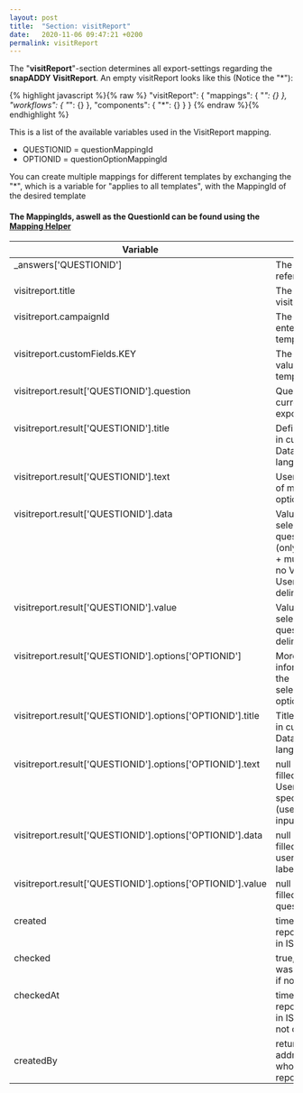 ```yaml
---
layout: post
title:  "Section: visitReport"
date:   2020-11-06 09:47:21 +0200
permalink: visitReport
---
```


The "<b>visitReport</b>"-section determines all export-settings regarding the <b>snapADDY VisitReport</b>. 
An empty visitReport looks like this (Notice the "*"):

{% highlight javascript %}{% raw %}
"visitReport": {
    "mappings": {
        "*": {}
    },
    "workflows": {
        "*": {}
    },
    "components": {
        "*": {}
    }
}
{% endraw %}{% endhighlight %}

This is a list of the available variables used in the VisitReport mapping.
- QUESTIONID = questionMappingId
- OPTIONID = questionOptionMappingId

You can create multiple mappings for different templates by exchanging the "*", which is a variable for "applies to all templates", with the MappingId of the desired template

<h4><b>The MappingIds, aswell as the QuestionId can be found using the <a href="https://vr-helper.snapaddy.com/" target="_blank">Mapping Helper</a></b></h4>









<table>
<colgroup>
<col style="min-width: 150px;" />
<col style="min-width: 150px;" />
</colgroup>
<tr class="header">
<th>Variable</th>
<th>Behaviour</th>
</tr>

<tbody>
<tr>
<td style="vertical-align: initial; vertical-align: initial;">
_answers['QUESTIONID']
</td>
<td style="vertical-align: initial; vertical-align: initial;">
The answer of the referenced
</td>
</tr>

<tr>
<td style="vertical-align: initial; vertical-align: initial;">
visitreport.title
</td>
<td style="vertical-align: initial; vertical-align: initial;">
The title of the visitreport
</td>
</tr>

<tr>
<td style="vertical-align: initial; vertical-align: initial;">
visitreport.campaignId
</td>
<td style="vertical-align: initial; vertical-align: initial;">
The campaign ID entered in the template settings
</td>
</tr>

<tr>
<td style="vertical-align: initial; vertical-align: initial;">
visitreport.customFields.KEY
</td>
<td style="vertical-align: initial; vertical-align: initial;">
The custom key value entered in the template settings
</td>
</tr>

<tr>
<td style="vertical-align: initial; vertical-align: initial;">
visitreport.result['QUESTIONID'].question
</td>
<td style="vertical-align: initial; vertical-align: initial;">
Question title in current DataQuality / export language
</td>
</tr>

<tr>
<td style="vertical-align: initial; vertical-align: initial;">
visitreport.result['QUESTIONID'].title
</td>
<td style="vertical-align: initial; vertical-align: initial;">
Defined option label in current DataQuality / export language
</td>
</tr>

<tr>
<td style="vertical-align: initial; vertical-align: initial;">
visitreport.result['QUESTIONID'].text
</td>
<td style="vertical-align: initial; vertical-align: initial;">
User input, in case of multiple input options (;-delimited)
</td>
</tr>

<tr>
<td style="vertical-align: initial; vertical-align: initial;">
visitreport.result['QUESTIONID'].data
</td>
<td style="vertical-align: initial; vertical-align: initial;">
Values set for each selected questionOption (only used in select + multiselect) or if no Value is set the User Input (;-delimited)
</td>
</tr>

<tr>
<td style="vertical-align: initial; vertical-align: initial;">
visitreport.result['QUESTIONID'].value
</td>
<td style="vertical-align: initial; vertical-align: initial;">
Values for each selected questionOption (;-delimited)
</td>
</tr>

<tr>
<td style="vertical-align: initial; vertical-align: initial;">
visitreport.result['QUESTIONID'].options['OPTIONID']
</td>
<td style="vertical-align: initial; vertical-align: initial;">
More detailed information about the selected/answered options
</td>
</tr>

<tr>
<td style="vertical-align: initial; vertical-align: initial;">
visitreport.result['QUESTIONID'].options['OPTIONID'].title
</td>
<td style="vertical-align: initial; vertical-align: initial;">
Title of the question in current DataQuality/export language
</td>
</tr>

<tr>
<td style="vertical-align: initial; vertical-align: initial;">
visitreport.result['QUESTIONID'].options['OPTIONID'].text
</td>
<td style="vertical-align: initial; vertical-align: initial;">
null if not filled/selected else User input for specific option (useful for multiple input options)
</td>
</tr>

<tr>
<td style="vertical-align: initial; vertical-align: initial;">
visitreport.result['QUESTIONID'].options['OPTIONID'].data
</td>
<td style="vertical-align: initial; vertical-align: initial;">
null if not filled/selected else userinput or value or label
</td>
</tr>

<tr>
<td style="vertical-align: initial; vertical-align: initial;">
visitreport.result['QUESTIONID'].options['OPTIONID'].value
</td>
<td style="vertical-align: initial; vertical-align: initial;">
null if not filled/selected else questionoption.value
</td>
</tr>

<tr>
<td style="vertical-align: initial; vertical-align: initial;">
created
</td>
<td style="vertical-align: initial; vertical-align: initial;">
timestamp when the report was created in ISO format
</td>
</tr>

<tr>
<td style="vertical-align: initial; vertical-align: initial;">
checked
</td>
<td style="vertical-align: initial; vertical-align: initial;">
true, if the report was checked, false if not
</td>
</tr>

<tr>
<td style="vertical-align: initial; vertical-align: initial;">
checkedAt
</td>
<td style="vertical-align: initial; vertical-align: initial;">
timestamp when the report was created in ISO format, null if not checked
</td>
</tr>

<tr>
<td style="max-width: 100px;padding-bottom: 0px;">
  createdBy
</td>
<td style="max-width: 100px;padding-bottom: 0px;">
  returns the e-mail address of the user who checked the report
</td>
</tr>

</tbody>
</table>



